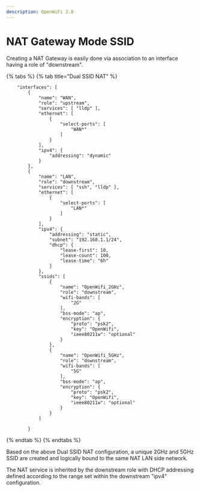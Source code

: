 ```yaml
---
description: OpenWiFi 2.0
---
```


# NAT Gateway Mode SSID

Creating a NAT Gateway is easily done via association to an interface having a role of "downstream".

{% tabs %}
{% tab title="Dual SSID NAT" %}
```
    "interfaces": [
        {
            "name": "WAN",
            "role": "upstream",
            "services": [ "lldp" ],
            "ethernet": [
                {
                    "select-ports": [
                        "WAN*"
                    ]
                }
            ],
            "ipv4": {
                "addressing": "dynamic"
            }
        },
        {
            "name": "LAN",
            "role": "downstream",
            "services": [ "ssh", "lldp" ],
            "ethernet": [
                {
                    "select-ports": [
                        "LAN*"
                    ]
                }
            ],
            "ipv4": {
                "addressing": "static",
                "subnet": "192.168.1.1/24",
                "dhcp": {
                    "lease-first": 10,
                    "lease-count": 100,
                    "lease-time": "6h"
                }
            },
            "ssids": [
                {
                    "name": "OpenWifi_2GHz",
                    "role": "downstream",
                    "wifi-bands": [
                        "2G"
                    ],
                    "bss-mode": "ap",
                    "encryption": {
                        "proto": "psk2",
                        "key": "OpenWifi",
                        "ieee80211w": "optional"
                    }
                },
                {
                    "name": "OpenWifi_5GHz",
                    "role": "downstream",
                    "wifi-bands": [
                        "5G"
                    ],
                    "bss-mode": "ap",
                    "encryption": {
                        "proto": "psk2",
                        "key": "OpenWifi",
                        "ieee80211w": "optional"
                    }
                }                
            ]

        }
```
{% endtab %}
{% endtabs %}

Based on the above Dual SSID NAT configuration, a unique 2GHz and 5GHz SSID are created and logically bound to the same NAT LAN side network.

The NAT service is inherited by the downstream role with DHCP addressing defined according to the range set within the downstream "ipv4" configuration.
